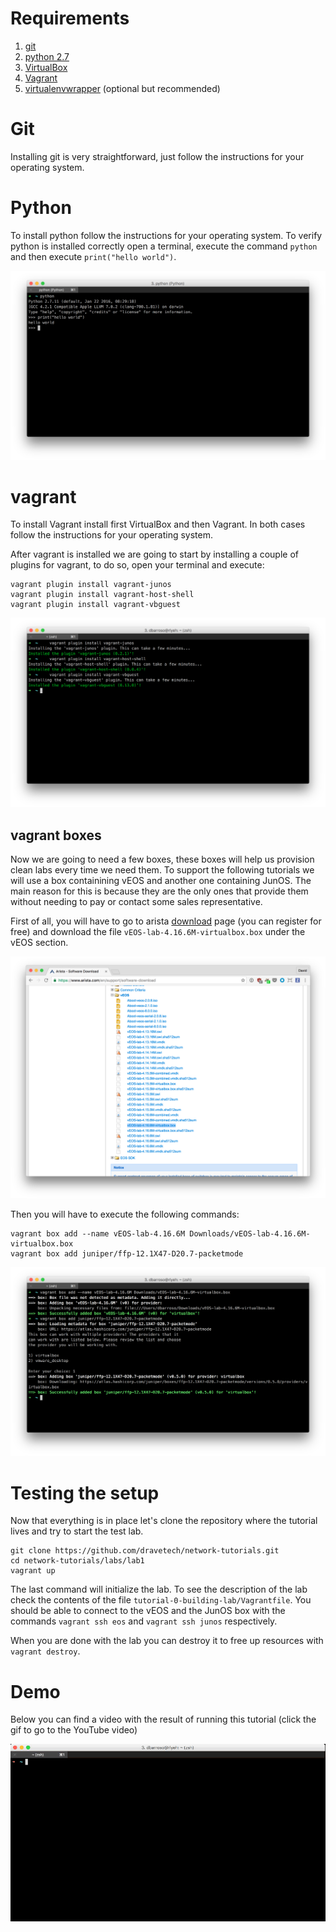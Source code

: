# Requirements

1. [git](https://git-scm.com/downloads)
1. [python 2.7](https://www.python.org/downloads/)
1. [VirtualBox](https://www.virtualbox.org/wiki/Downloads)
1. [Vagrant](https://www.vagrantup.com/docs/installation/)
1. [virtualenvwrapper](http://virtualenvwrapper.readthedocs.io/en/latest/install.html) (optional but recommended)

# Git

Installing git is very straightforward, just follow the instructions for your operating system.

# Python

To install python follow the instructions for your operating system. To verify python is installed correctly open a terminal, execute the command ``python`` and then execute ``print("hello world")``.

![hello world](content/python.png)

# vagrant

To install Vagrant install first VirtualBox and then Vagrant. In both cases follow the instructions for your operating system.

After vagrant is installed we are going to start by installing a couple of plugins for vagrant, to do so, open your terminal and execute:

    vagrant plugin install vagrant-junos
    vagrant plugin install vagrant-host-shell
    vagrant plugin install vagrant-vbguest

![vagrant_plugins](content/vagrant_plugins.png)

## vagrant boxes

Now we are going to need a few boxes, these boxes will help us provision clean labs every time we need them. To support the following tutorials we will use a box containining vEOS and another one containing JunOS. The main reason for this is because they are the only ones that provide them without needing to pay or contact some sales representative.

First of all, you will have to go to arista [download](http://www.arista.com/en/support/software-download) page (you can register for free) and download the file ``vEOS-lab-4.16.6M-virtualbox.box`` under the vEOS section.

![eos box](content/support_arista.png)

Then you will have to execute the following commands:

    vagrant box add --name vEOS-lab-4.16.6M Downloads/vEOS-lab-4.16.6M-virtualbox.box
    vagrant box add juniper/ffp-12.1X47-D20.7-packetmode

![vagrant add](content/vagrant_add.png)

# Testing the setup

Now that everything is in place let's clone the repository where the tutorial lives and try to start the test lab.

    git clone https://github.com/dravetech/network-tutorials.git
    cd network-tutorials/labs/lab1
    vagrant up

The last command will initialize the lab. To see the description of the lab check the contents of the file ``tutorial-0-building-lab/Vagrantfile``. You should be able to connect to the vEOS and the JunOS box with the commands ``vagrant ssh eos`` and ``vagrant ssh junos`` respectively.

When you are done with the lab you can destroy it to free up resources with ``vagrant destroy``.

# Demo

Below you can find a video with the result of running this tutorial (click the gif to go to the YouTube video)

[![tutorial 0 building env demo](content/tutorial_0_building_env_demo_preview.gif)](https://www.youtube.com/watch?v=aMJUDelX9cA "click me!")

